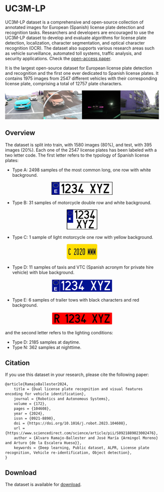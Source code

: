 # UC3M-LP

UC3M-LP dataset is a comprehensive and open-source collection of annotated images for European (Spanish) license plate detection and recognition tasks. Researchers and developers are encouraged to use the UC3M-LP dataset to develop and evaluate algorithms for license plate detection, localization, character segmentation, and optical character recognition (OCR). The dataset also supports various research areas such as vehicle surveillance, automated toll systems, traffic analysis, and security applications. Check the [open-access paper](https://doi.org/10.1016/j.robot.2023.104608).

It is the largest open-source dataset for European license plate detection and recognition and the first one ever dedicated to Spanish license plates. It contains 1975 images from 2547 different vehicles with their corresponding license plate, comprising a total of 12757 plate characters.

<img src="docs/dataset.png" alt="UC3M-LP dataset"/>


## Overview

The dataset is split into train, with 1580 images (80%), and test, with 395 images (20%). Each one of the 2547 license plates has been labeled with a two letter code. The first letter refers to the typology of Spanish license plates:

- Type A: 2498 samples of the most common long, one row with white background.

<p align='center'>
    <img src="docs/lp_a.jpg" alt="Type A license plate" width=200/>
</p>

- Type B: 31 samples of motorcycle double row and white background.

<p align='center'>
    <img src="docs/lp_b.png" alt="Type B license plate" width=100/>
</p>

- Type C: 1 sample of light motorcycle one row with yellow background.

<p align='center'>
    <img src="docs/lp_c.png" alt="Type C license plate" width=100/>
</p>

- Type D: 11 samples of taxis and VTC (Spanish acronym for private hire vehicle) with blue background.

<p align='center'>
    <img src="docs/lp_d.png" alt="Type D license plate" width=200/>
</p>

- Type E: 6 samples of trailer tows with black characters and red background.

<p align='center'>
    <img src="docs/lp_e.jpg" alt="Type E license plate" width=200/>
</p>


and the second letter refers to the lighting conditions:

- Type D: 2185 samples at daytime.
- Type N: 362 samples at nighttime.


## Citation

If you use this dataset in your research, please cite the following paper:

```
@article{RamajoBallester2024,
    title = {Dual license plate recognition and visual features encoding for vehicle identification},
    journal = {Robotics and Autonomous Systems},
    volume = {172},
    pages = {104608},
    year = {2024},
    issn = {0921-8890},
    doi = {https://doi.org/10.1016/j.robot.2023.104608},
    url = {https://www.sciencedirect.com/science/article/pii/S0921889023002476},
    author = {Álvaro Ramajo-Ballester and José María {Armingol Moreno} and Arturo {de la Escalera Hueso}},
    keywords = {Deep learning, Public dataset, ALPR, License plate recognition, Vehicle re-identification, Object detection},
}
```

## Download

The dataset is available for [download](https://doi.org/10.21950/OS5W4Z).
